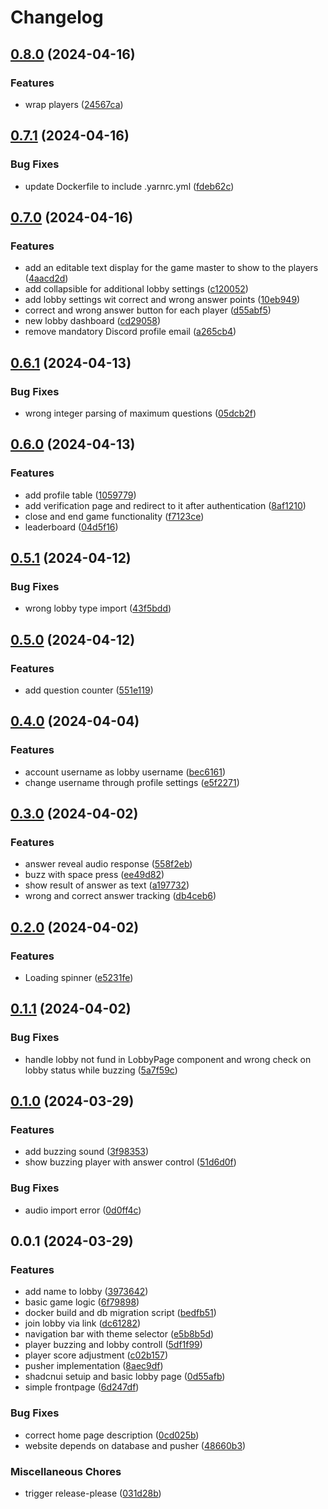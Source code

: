 # Changelog

## [0.8.0](https://github.com/TK221/quizit/compare/v0.7.1...v0.8.0) (2024-04-16)


### Features

* wrap players ([24567ca](https://github.com/TK221/quizit/commit/24567ca6ecae2b6138c2467683b2f0b0bbf8b8bc))

## [0.7.1](https://github.com/TK221/quizit/compare/v0.7.0...v0.7.1) (2024-04-16)


### Bug Fixes

* update Dockerfile to include .yarnrc.yml ([fdeb62c](https://github.com/TK221/quizit/commit/fdeb62c22c89094bb46aa6dbf2dfb32fa99da784))

## [0.7.0](https://github.com/TK221/quizit/compare/v0.6.1...v0.7.0) (2024-04-16)


### Features

* add an editable text display for the game master to show to the players ([4aacd2d](https://github.com/TK221/quizit/commit/4aacd2d4c5892686f2ecc94be00b6214decd5ee2))
* add collapsible for additional lobby settings ([c120052](https://github.com/TK221/quizit/commit/c120052d8699b20666f22ed855192c5b08dc7688))
* add lobby settings wit correct and wrong answer points ([10eb949](https://github.com/TK221/quizit/commit/10eb949f9d13c9e96d9abf187bc89101e611bfa3))
* correct and wrong answer button for each player ([d55abf5](https://github.com/TK221/quizit/commit/d55abf56dc3af1ac9c2ec7eef48de986ee728a32))
* new lobby dashboard ([cd29058](https://github.com/TK221/quizit/commit/cd29058637dbea58063fdb5d62f0b6e69f724d5e))
* remove mandatory Discord profile email ([a265cb4](https://github.com/TK221/quizit/commit/a265cb4ee68585b029c7195b2b89d55ebd3998d3))

## [0.6.1](https://github.com/TK221/quizit/compare/v0.6.0...v0.6.1) (2024-04-13)


### Bug Fixes

* wrong integer parsing of maximum questions ([05dcb2f](https://github.com/TK221/quizit/commit/05dcb2fedf01112fb96f74ee34018d55870760bc))

## [0.6.0](https://github.com/TK221/quizit/compare/v0.5.1...v0.6.0) (2024-04-13)


### Features

* add profile table ([1059779](https://github.com/TK221/quizit/commit/10597794cba763af99cb83088b8edf00f9ecb222))
* add verification page and redirect to it after authentication ([8af1210](https://github.com/TK221/quizit/commit/8af12105633e08dd8bb576dc04c8e583b0d01921))
* close and end game functionality ([f7123ce](https://github.com/TK221/quizit/commit/f7123ce6c297dd56fb2a72bc3ed0e4ebb35875be))
* leaderboard ([04d5f16](https://github.com/TK221/quizit/commit/04d5f1631f62331307f24e733b25c0e13a665b99))

## [0.5.1](https://github.com/TK221/quizit/compare/v0.5.0...v0.5.1) (2024-04-12)


### Bug Fixes

* wrong lobby type import ([43f5bdd](https://github.com/TK221/quizit/commit/43f5bdd626e0a40d5fa288df4b06acb9eed50166))

## [0.5.0](https://github.com/TK221/quizit/compare/v0.4.0...v0.5.0) (2024-04-12)


### Features

* add question counter ([551e119](https://github.com/TK221/quizit/commit/551e119dc3256ee427a7dbd40e62ae18e2790f58))

## [0.4.0](https://github.com/TK221/quizit/compare/v0.3.0...v0.4.0) (2024-04-04)


### Features

* account username as lobby username ([bec6161](https://github.com/TK221/quizit/commit/bec6161d01f66eba4b9607956ff59cccfc39c115))
* change username through profile settings ([e5f2271](https://github.com/TK221/quizit/commit/e5f22719ae04a8d08f26e16664cfb7aa7d365a19))

## [0.3.0](https://github.com/TK221/quizit/compare/v0.2.0...v0.3.0) (2024-04-02)


### Features

* answer reveal audio response ([558f2eb](https://github.com/TK221/quizit/commit/558f2eb7822080439fa4ca75415f84c87c4ac76e))
* buzz with space press ([ee49d82](https://github.com/TK221/quizit/commit/ee49d82b54dc1a7199ae2bac3f8e282589ae1aff))
* show result of answer as text ([a197732](https://github.com/TK221/quizit/commit/a197732db09009481dd629c30500fd8572dd8995))
* wrong and correct answer tracking ([db4ceb6](https://github.com/TK221/quizit/commit/db4ceb6513b77e91060542f0577c50a3a455a94a))

## [0.2.0](https://github.com/TK221/quizit/compare/v0.1.1...v0.2.0) (2024-04-02)


### Features

* Loading spinner ([e5231fe](https://github.com/TK221/quizit/commit/e5231fe8335d836f693d1298bc9fbabce0c2177f))

## [0.1.1](https://github.com/TK221/quizit/compare/v0.1.0...v0.1.1) (2024-04-02)


### Bug Fixes

* handle lobby not fund in LobbyPage component and wrong check on lobby status while buzzing ([5a7f59c](https://github.com/TK221/quizit/commit/5a7f59c210c152d54750eaa3a548829774a99060))

## [0.1.0](https://github.com/TK221/quizit/compare/v0.0.1...v0.1.0) (2024-03-29)


### Features

* add buzzing sound ([3f98353](https://github.com/TK221/quizit/commit/3f98353965e9cb8a4c26e619f7e3ee0694009184))
* show buzzing player with answer control ([51d6d0f](https://github.com/TK221/quizit/commit/51d6d0fa3fe744aef90e2e313c97912394419183))


### Bug Fixes

* audio import error ([0d0ff4c](https://github.com/TK221/quizit/commit/0d0ff4c9dae5449c1847cedbe12c5957dae9057d))

## 0.0.1 (2024-03-29)


### Features

* add name to lobby ([3973642](https://github.com/TK221/quizit/commit/3973642cfbdc97b8e2a4aa58dc4b18043f2a3428))
* basic game logic ([6f79898](https://github.com/TK221/quizit/commit/6f79898b4f234e70b48c3dc0319a23e9e04b545c))
* docker build and db migration script ([bedfb51](https://github.com/TK221/quizit/commit/bedfb51973995bf2dbeba201540d18fdc9e1bd17))
* join lobby via link ([dc61282](https://github.com/TK221/quizit/commit/dc612824e41e929d4c03ad0a3af996f1f213790a))
* navigation bar with theme selector ([e5b8b5d](https://github.com/TK221/quizit/commit/e5b8b5dcbc1ea23179074c282eb2f1793fc2c3f3))
* player buzzing and lobby controll ([5df1f99](https://github.com/TK221/quizit/commit/5df1f99479ec93d6841aa9ed75981b1b48ed9ffa))
* player score adjustment ([c02b157](https://github.com/TK221/quizit/commit/c02b157018bc76da7d0da591c093c0b307151713))
* pusher implementation ([8aec9df](https://github.com/TK221/quizit/commit/8aec9dfb67491ce9b00a4ad756a6c23a4431f3e5))
* shadcnui setuip and basic lobby page ([0d55afb](https://github.com/TK221/quizit/commit/0d55afba78e6aa3059a53554f1525cc491b543ff))
* simple frontpage ([6d247df](https://github.com/TK221/quizit/commit/6d247df6c320ab62915858fc2f70760d1edc056c))


### Bug Fixes

* correct home page description ([0cd025b](https://github.com/TK221/quizit/commit/0cd025bf1a5773e431c37565cc9c4052c8167c3d))
* website depends on database and pusher ([48660b3](https://github.com/TK221/quizit/commit/48660b36bc37639dc91af81944dbc482e34ab394))


### Miscellaneous Chores

* trigger release-please ([031d28b](https://github.com/TK221/quizit/commit/031d28bf5f02ed5a4e6fe45e6ee9550ab85808d2))
